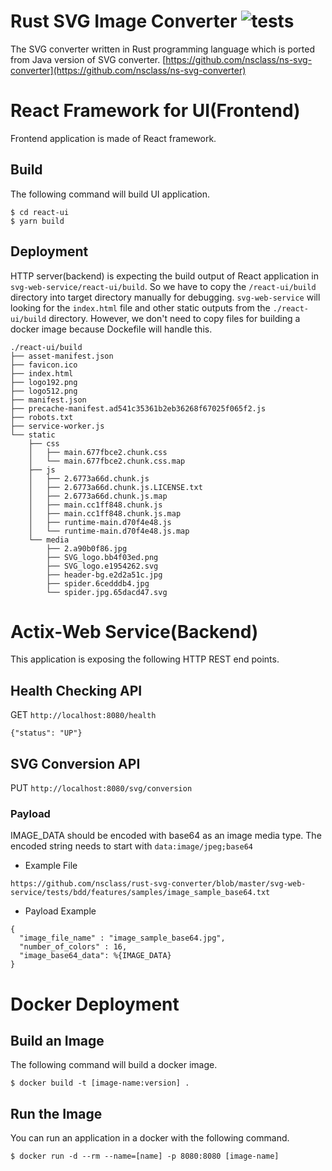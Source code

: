 # Rust SVG Image Converter ![tests](https://github.com/nsclass/rust-svg-converter/workflows/tests/badge.svg)

The SVG converter written in Rust programming language which is ported from Java version of SVG converter.
[https://github.com/nsclass/ns-svg-converter](https://github.com/nsclass/ns-svg-converter)

# React Framework for UI(Frontend)

Frontend application is made of React framework.

## Build

The following command will build UI application.

```
$ cd react-ui
$ yarn build
```

## Deployment

HTTP server(backend) is expecting the build output of React application in `svg-web-service/react-ui/build`.
So we have to copy the `/react-ui/build` directory into target directory manually for debugging.
`svg-web-service` will looking for the `index.html` file and other static outputs from the `./react-ui/build` directory.
However, we don't need to copy files for building a docker image because Dockefile will handle this.


```
./react-ui/build
├── asset-manifest.json
├── favicon.ico
├── index.html
├── logo192.png
├── logo512.png
├── manifest.json
├── precache-manifest.ad541c35361b2eb36268f67025f065f2.js
├── robots.txt
├── service-worker.js
└── static
    ├── css
    │   ├── main.677fbce2.chunk.css
    │   └── main.677fbce2.chunk.css.map
    ├── js
    │   ├── 2.6773a66d.chunk.js
    │   ├── 2.6773a66d.chunk.js.LICENSE.txt
    │   ├── 2.6773a66d.chunk.js.map
    │   ├── main.cc1ff848.chunk.js
    │   ├── main.cc1ff848.chunk.js.map
    │   ├── runtime-main.d70f4e48.js
    │   └── runtime-main.d70f4e48.js.map
    └── media
        ├── 2.a90b0f86.jpg
        ├── SVG_logo.bb4f03ed.png
        ├── SVG_logo.e1954262.svg
        ├── header-bg.e2d2a51c.jpg
        ├── spider.6cedddb4.jpg
        └── spider.jpg.65dacd47.svg
```

# Actix-Web Service(Backend)

This application is exposing the following HTTP REST end points.

## Health Checking API

GET `http://localhost:8080/health`

```
{"status": "UP"}
```

## SVG Conversion API

PUT `http://localhost:8080/svg/conversion`

### Payload

IMAGE_DATA should be encoded with base64 as an image media type. The encoded string needs to start with `data:image/jpeg;base64`

- Example File

```
https://github.com/nsclass/rust-svg-converter/blob/master/svg-web-service/tests/bdd/features/samples/image_sample_base64.txt
```

- Payload Example

```
{
  "image_file_name" : "image_sample_base64.jpg",
  "number_of_colors" : 16,
  "image_base64_data": %{IMAGE_DATA}
}
```

# Docker Deployment

## Build an Image
The following command will build a docker image.
```
$ docker build -t [image-name:version] .
```

## Run the Image
You can run an application in a docker with the following command.
```
$ docker run -d --rm --name=[name] -p 8080:8080 [image-name]
```
